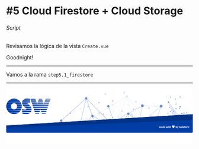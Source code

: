 # #5 Cloud Firestore + Cloud Storage

###### Script

Revisamos la lógica de la vista `Create.vue`


Goodnight!

---
Vamos a la rama `step5.1_firestore`

---
![footer](./assets/img/footer.png)
